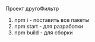 Проект другоФильтр

1. npm i - поставить все пакеты
2. npm start - для разработки
3. npm build - для сборки
